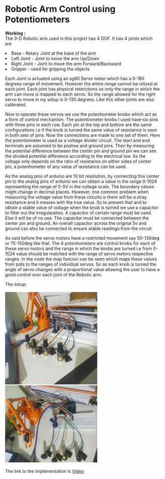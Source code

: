 # Robotic Arm Control using Potentiometers
<b> Working :</b><br>
  The 3-D Robotic arm used in this project has 4 DOF. It has 4 joints which are <br>
  <li> Base - Rotary Joint at the base of the arm
  <li> Left Joint - Joint to move the arm Up/Down
  <li> Right Joint - Joint to move the arm Forward/Backward
  <li> Gripper - used for gripping the objects  <br>
    <p>
    Each Joint is actuated using an sg90 Servo motor which has a 0-180 degrees range of movement. However the entire range cannot be utlized at each joint. Each joint has physical restrictions so only the range in which the arm can move is mapped to each servo. So the range allowed for the right servo to move in my setup is 0-130 degrees. Like this other joints are also calibrated.</p>
<p>Now to operate these servos we use the potentiometer knobs which act as a form of control mechanism. The potentiometer knobs I used have six pins with three pins in each row. Each pin at the top and bottom are the same configurations i.e if the knob is turned the same value of resistance is seen in both sets of pins. Now the connections are made to one set of them. Here the potentiometer is used as a voltage divider circuit. The start and end terminals are assumed to be postive and ground pins. Then by measuring the potential difference between the center pin and ground pin we can see the divided potential difference according to the electrical law. As the voltage only depends on the ratio of resistance on either sides of center pin, a potentiometer of any value of resistance can be used.  </p>
<p>As the analog pins of arduino are 10 bit resolution, by connecting this center pin to the analog pins of arduino we can obtain a value in the range 0-1024 representing the range of 0-5V in the voltage scale. The boundary values might change in decimal places. However, one common problem when measuring the voltage value from these circuits is there will be a stray resistance and it messes with the true value. So to prevent that and to obtain a stable value of voltage when the knob is turned we use a capacitor to filter out the irregularaties. A capacitor of certain range must be used. Else it will be of no use. The capacitor must be connected between the center pin and ground. An overall capacitor across the original 5v and ground can also be connected to ensure stable readings from the circuit.</p>
<p> As said before the servo motors have a restricted movement say 50-130deg or 75-150deg like that. The 4 potentiometers are control knobs for each of these servo motors and the range in which the knobs are turned i.e from 0-1024 value should be matched with the range of servo motors respective ranges. In the code the map funcion can be seen which maps these values from pots to the ranges of individual servos. So as each knob is turned the angle of servo changes with a proportional value allowing the user to have a good control over each joint of the Robotic arm.</p>
    The setup: <br><br>
    <img src="https://github.com/Ruthvik-1411/Robotic_Arm_Projects/blob/main/Pot_Control/rap_pc%20setup1e.jpg?raw=true" height=300 width=300> &nbsp;&nbsp;
    <img src="https://github.com/Ruthvik-1411/Robotic_Arm_Projects/blob/main/Pot_Control/rap_pc%20setup2e.jpg?raw=true" height=250 width=300><br><br>
    The link to the implementation is <a href="https://drive.google.com/file/d/16MAwS7jETSamgmXsnVXvo9Ucmano5-Ov/view?usp=sharing">Video</a>
